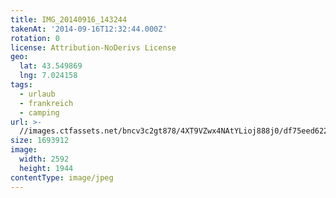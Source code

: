 ```yaml
---
title: IMG_20140916_143244
takenAt: '2014-09-16T12:32:44.000Z'
rotation: 0
license: Attribution-NoDerivs License
geo:
  lat: 43.549869
  lng: 7.024158
tags:
  - urlaub
  - frankreich
  - camping
url: >-
  //images.ctfassets.net/bncv3c2gt878/4XT9VZwx4NAtYLioj888j0/df75eed622cfbf657854e3576c223d6a/img_20140916_143244_28031197990_o
size: 1693912
image:
  width: 2592
  height: 1944
contentType: image/jpeg
---
```


